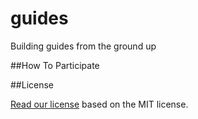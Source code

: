 # guides
Building guides from the ground up

##How To Participate

##License

[Read our license]() based on the MIT license.
